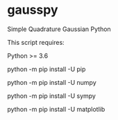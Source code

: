 # gausspy
Simple Quadrature Gaussian Python
<p>This script requires: </p>
<p>Python >= 3.6</p>
<p>python -m pip install -U pip</p>
<p>python -m pip install -U numpy</p>
<p>python -m pip install -U sympy</p>
<p>python -m pip install -U matplotlib</p>